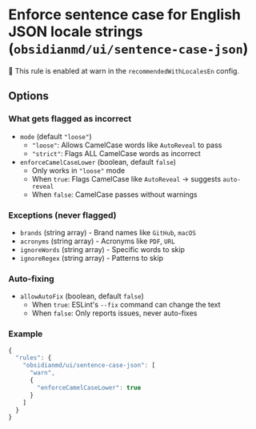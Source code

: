 # Enforce sentence case for English JSON locale strings (`obsidianmd/ui/sentence-case-json`)

💼 This rule is enabled at warn in the `recommendedWithLocalesEn` config.

<!-- end auto-generated rule header -->

## Options

### What gets flagged as incorrect

- `mode` (default `"loose"`)
  - `"loose"`: Allows CamelCase words like `AutoReveal` to pass
  - `"strict"`: Flags ALL CamelCase words as incorrect
- `enforceCamelCaseLower` (boolean, default `false`)
  - Only works in `"loose"` mode
  - When `true`: Flags CamelCase like `AutoReveal` → suggests `auto-reveal`
  - When `false`: CamelCase passes without warnings

### Exceptions (never flagged)

- `brands` (string array) - Brand names like `GitHub`, `macOS`
- `acronyms` (string array) - Acronyms like `PDF`, `URL`
- `ignoreWords` (string array) - Specific words to skip
- `ignoreRegex` (string array) - Patterns to skip

### Auto-fixing

- `allowAutoFix` (boolean, default `false`)
  - When `true`: ESLint's `--fix` command can change the text
  - When `false`: Only reports issues, never auto-fixes

### Example

```js
{
  "rules": {
    "obsidianmd/ui/sentence-case-json": [
      "warn",
      {
        "enforceCamelCaseLower": true
      }
    ]
  }
}
```
